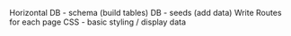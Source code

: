 Horizontal 
DB - schema (build tables)
DB - seeds (add data)
Write Routes for each page
CSS - basic styling / display data

